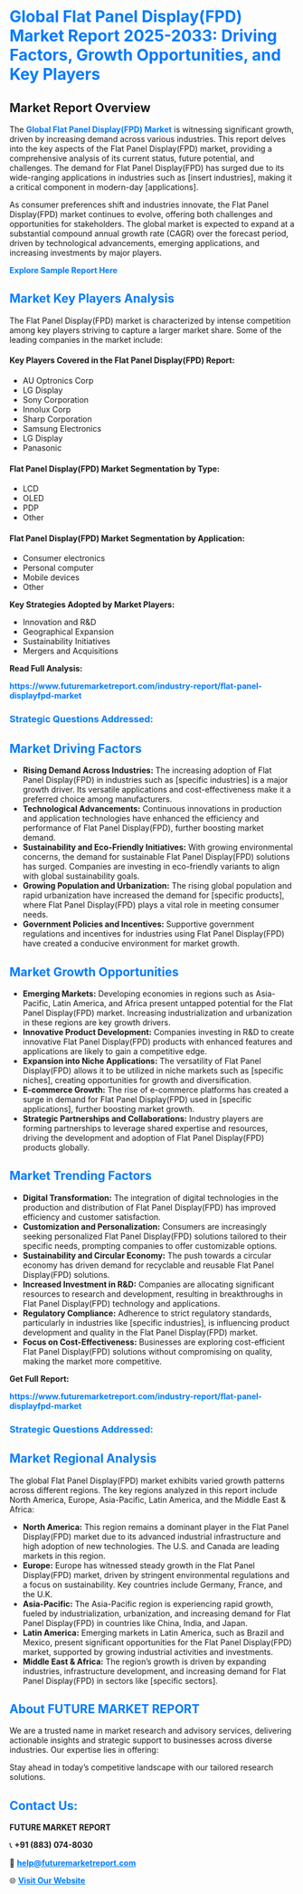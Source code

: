 <h1 style="color: #007BFF;">Global Flat Panel Display(FPD) Market Report 2025-2033: Driving Factors, Growth Opportunities, and Key Players</h1>

<section id="overview">
<h2>Market Report Overview</h2>
<p>The <a href="https://www.futuremarketreport.com/industry-report/flat-panel-displayfpd-market" style="color: #007BFF; text-decoration: none;"><strong>Global Flat Panel Display(FPD) Market</strong></a> is witnessing significant growth, driven by increasing demand across various industries. This report delves into the key aspects of the Flat Panel Display(FPD) market, providing a comprehensive analysis of its current status, future potential, and challenges. The demand for Flat Panel Display(FPD) has surged due to its wide-ranging applications in industries such as [insert industries], making it a critical component in modern-day [applications].</p>
<p>As consumer preferences shift and industries innovate, the Flat Panel Display(FPD) market continues to evolve, offering both challenges and opportunities for stakeholders. The global market is expected to expand at a substantial compound annual growth rate (CAGR) over the forecast period, driven by technological advancements, emerging applications, and increasing investments by major players.</p>
</section>

<section id="overview">
<p><a href="https://www.futuremarketreport.com/request-sample/reportId=43489" style="color: #007BFF; text-decoration: none;"><strong>Explore Sample Report Here</strong></a></p>
</section>

<section id="key-players">
<h2 style="color: #007BFF;">Market Key Players Analysis</h2>
<p>The Flat Panel Display(FPD) market is characterized by intense competition among key players striving to capture a larger market share. Some of the leading companies in the market include:</p>
<h4>Key Players Covered in the Flat Panel Display(FPD) Report:</h4>
<ul><li>AU Optronics Corp</li><li>LG Display</li><li>Sony Corporation</li><li>Innolux Corp</li><li>Sharp Corporation</li><li>Samsung Electronics</li><li>LG Display</li><li>Panasonic</li></ul>
<h4>Flat Panel Display(FPD) Market Segmentation by Type:</h4>
<ul><li>LCD</li><li>OLED</li><li>PDP</li><li>Other</li></ul>

<h4>Flat Panel Display(FPD) Market Segmentation by Application:</h4>
<ul><li>Consumer electronics</li><li>Personal computer</li><li>Mobile devices</li><li>Other</li></ul>
<p><strong>Key Strategies Adopted by Market Players:</strong></p>
<ul>
<li>Innovation and R&D</li>
<li>Geographical Expansion</li>
<li>Sustainability Initiatives</li>
<li>Mergers and Acquisitions</li>
</ul>
</section>

<section>
<p><strong>Read Full Analysis: </strong></p><a href="https://www.futuremarketreport.com/industry-report/flat-panel-displayfpd-market" style="color: #007BFF; text-decoration: none;"><strong>https://www.futuremarketreport.com/industry-report/flat-panel-displayfpd-market</strong></a>
<h3 style="color: #007BFF;">Strategic Questions Addressed:</h3>
</section>

<section id="driving-factors">
<h2 style="color: #007BFF;">Market Driving Factors</h2>
<ul>
<li><strong>Rising Demand Across Industries:</strong> The increasing adoption of Flat Panel Display(FPD) in industries such as [specific industries] is a major growth driver. Its versatile applications and cost-effectiveness make it a preferred choice among manufacturers.</li>
<li><strong>Technological Advancements:</strong> Continuous innovations in production and application technologies have enhanced the efficiency and performance of Flat Panel Display(FPD), further boosting market demand.</li>
<li><strong>Sustainability and Eco-Friendly Initiatives:</strong> With growing environmental concerns, the demand for sustainable Flat Panel Display(FPD) solutions has surged. Companies are investing in eco-friendly variants to align with global sustainability goals.</li>
<li><strong>Growing Population and Urbanization:</strong> The rising global population and rapid urbanization have increased the demand for [specific products], where Flat Panel Display(FPD) plays a vital role in meeting consumer needs.</li>
<li><strong>Government Policies and Incentives:</strong> Supportive government regulations and incentives for industries using Flat Panel Display(FPD) have created a conducive environment for market growth.</li>
</ul>
</section>

<section id="growth-opportunities">
<h2 style="color: #007BFF;">Market Growth Opportunities</h2>
<ul>
<li><strong>Emerging Markets:</strong> Developing economies in regions such as Asia-Pacific, Latin America, and Africa present untapped potential for the Flat Panel Display(FPD) market. Increasing industrialization and urbanization in these regions are key growth drivers.</li>
<li><strong>Innovative Product Development:</strong> Companies investing in R&D to create innovative Flat Panel Display(FPD) products with enhanced features and applications are likely to gain a competitive edge.</li>
<li><strong>Expansion into Niche Applications:</strong> The versatility of Flat Panel Display(FPD) allows it to be utilized in niche markets such as [specific niches], creating opportunities for growth and diversification.</li>
<li><strong>E-commerce Growth:</strong> The rise of e-commerce platforms has created a surge in demand for Flat Panel Display(FPD) used in [specific applications], further boosting market growth.</li>
<li><strong>Strategic Partnerships and Collaborations:</strong> Industry players are forming partnerships to leverage shared expertise and resources, driving the development and adoption of Flat Panel Display(FPD) products globally.</li>
</ul>
</section>

<section id="trending-factors">
<h2 style="color: #007BFF;">Market Trending Factors</h2>
<ul>
<li><strong>Digital Transformation:</strong> The integration of digital technologies in the production and distribution of Flat Panel Display(FPD) has improved efficiency and customer satisfaction.</li>
<li><strong>Customization and Personalization:</strong> Consumers are increasingly seeking personalized Flat Panel Display(FPD) solutions tailored to their specific needs, prompting companies to offer customizable options.</li>
<li><strong>Sustainability and Circular Economy:</strong> The push towards a circular economy has driven demand for recyclable and reusable Flat Panel Display(FPD) solutions.</li>
<li><strong>Increased Investment in R&D:</strong> Companies are allocating significant resources to research and development, resulting in breakthroughs in Flat Panel Display(FPD) technology and applications.</li>
<li><strong>Regulatory Compliance:</strong> Adherence to strict regulatory standards, particularly in industries like [specific industries], is influencing product development and quality in the Flat Panel Display(FPD) market.</li>
<li><strong>Focus on Cost-Effectiveness:</strong> Businesses are exploring cost-efficient Flat Panel Display(FPD) solutions without compromising on quality, making the market more competitive.</li>
</ul>
</section>

<section>
<p><strong>Get Full Report: </strong></p><a href="https://www.futuremarketreport.com/industry-report/flat-panel-displayfpd-market" style="color: #007BFF; text-decoration: none;"><strong>https://www.futuremarketreport.com/industry-report/flat-panel-displayfpd-market</strong></a>
<h3 style="color: #007BFF;">Strategic Questions Addressed:</h3>
</section>


<section id="regional-analysis">
<h2 style="color: #007BFF;">Market Regional Analysis</h2>
<p>The global Flat Panel Display(FPD) market exhibits varied growth patterns across different regions. The key regions analyzed in this report include North America, Europe, Asia-Pacific, Latin America, and the Middle East & Africa:</p>
<ul>
<li><strong>North America:</strong> This region remains a dominant player in the Flat Panel Display(FPD) market due to its advanced industrial infrastructure and high adoption of new technologies. The U.S. and Canada are leading markets in this region.</li>
<li><strong>Europe:</strong> Europe has witnessed steady growth in the Flat Panel Display(FPD) market, driven by stringent environmental regulations and a focus on sustainability. Key countries include Germany, France, and the U.K.</li>
<li><strong>Asia-Pacific:</strong> The Asia-Pacific region is experiencing rapid growth, fueled by industrialization, urbanization, and increasing demand for Flat Panel Display(FPD) in countries like China, India, and Japan.</li>
<li><strong>Latin America:</strong> Emerging markets in Latin America, such as Brazil and Mexico, present significant opportunities for the Flat Panel Display(FPD) market, supported by growing industrial activities and investments.</li>
<li><strong>Middle East & Africa:</strong> The region’s growth is driven by expanding industries, infrastructure development, and increasing demand for Flat Panel Display(FPD) in sectors like [specific sectors].</li>
</ul>
</section>

<footer>
<h2 style="color: #007BFF;">About FUTURE MARKET REPORT</h2>
<p>We are a trusted name in market research and advisory services, delivering actionable insights and strategic support to businesses across diverse industries. Our expertise lies in offering:</p>

<p>Stay ahead in today’s competitive landscape with our tailored research solutions.</p>

<h2 style="color: #007BFF;">Contact Us:</h2>
<p><strong>FUTURE MARKET REPORT</strong></p>
<p>📞 <strong>+91 (883) 074-8030</strong></p>
<p>📧 <strong><a href="mailto:help@futuremarketreport.com" style="color: #007BFF;">help@futuremarketreport.com</a></strong></p>
<p>🌐 <strong><a href="https://www.futuremarketreport.com/" style="color: #007BFF;">Visit Our Website</a></strong></p>
</footer>